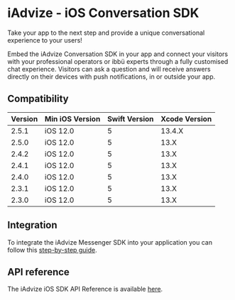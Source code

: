 # iAdvize - iOS Conversation SDK

Take your app to the next step and provide a unique conversational experience to your users!

Embed the iAdvize Conversation SDK in your app and connect your visitors with your professional operators or ibbü experts through a fully customised chat experience. Visitors can ask a question and will receive answers directly on their devices with push notifications, in or outside your app.

## Compatibility

| Version | Min iOS Version | Swift Version | Xcode Version |
| ------- | ------------------- | -------------- | -------------- |
| 2.5.1   | iOS 12.0             | 5        | 13.4.X      |
| 2.5.0   | iOS 12.0             | 5        | 13.X        |
| 2.4.2   | iOS 12.0             | 5        | 13.X        |
| 2.4.1   | iOS 12.0             | 5        | 13.X        |
| 2.4.0   | iOS 12.0             | 5        | 13.X        |
| 2.3.1   | iOS 12.0             | 5        | 13.X        |
| 2.3.0   | iOS 12.0             | 5        | 13.X        |

## Integration

To integrate the iAdvize Messenger SDK into your application you can follow this [step-by-step guide](https://developers.iadvize.com/documentation/mobile-sdk).

## API reference

The iAdvize iOS SDK API Reference is available [here](https://iadvize.github.io/iadvize-ios-sdk/).
